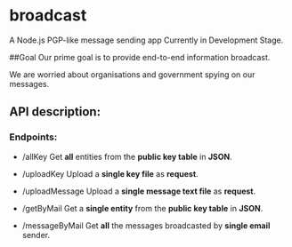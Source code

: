 # broadcast

A Node.js PGP-like message sending app
Currently in Development Stage.


##Goal
Our prime goal is to provide end-to-end information broadcast.

We are worried about organisations and government spying on our messages.


## API description:


### Endpoints:

- /allKey
	Get **all** entities from the **public key table** in **JSON**.

- /uploadKey
  Upload a **single key file** as **request**.

- /uploadMessage
  Upload a **single message text file** as **request**.

- /getByMail
  Get a **single entity** from the **public key table** in **JSON**.

- /messageByMail
  Get **all** the messages broadcasted by **single email** sender.
